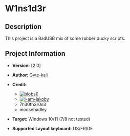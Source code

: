 # W1ns1d3r

## Description

This project is a BadUSB mix of some rubber ducky scripts.

## Project Information

- **Version:** [2.0]

- **Author:** [Gvte-kali](https://github.com/Gvte-Kali/BadStuffHosting)
- **Credit:**
  - [![blobs0](https://img.shields.io/badge/blobs0-Ultimate%20Flipper%20Grabber-brightgreen)](https://github.com/blobs0/Ultimate-Flipper-Grabber)
  - [![I-am-jakoby](https://img.shields.io/badge/I--am--jakoby-Discord%20Webhooks%20Functions-blue)](https://github.com/I-am-jakoby)
  - 7h30th3r0n3
  - moosehadley
- **Target:** Windows 10/11 (7/8 not tested)
- **Supported Layout keyboard:** US/FR/DE
